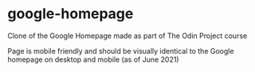 # google-homepage
Clone of the Google Homepage made as part of The Odin Project course

Page is mobile friendly and should be visually identical to the Google homepage on desktop and mobile (as of June 2021)



